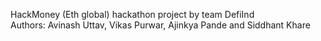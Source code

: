 HackMoney (Eth global) hackathon project by team DefiInd  
Authors: Avinash Uttav, Vikas Purwar, Ajinkya Pande and Siddhant Khare
